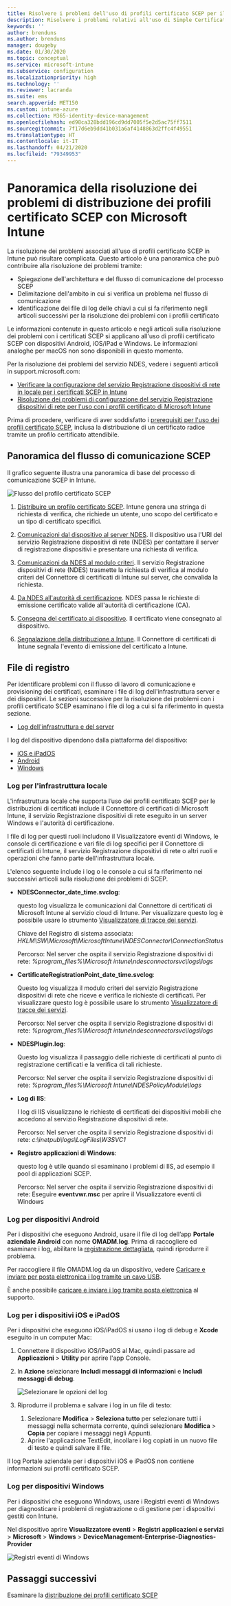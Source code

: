 ```yaml
---
title: Risolvere i problemi dell'uso di profili certificato SCEP per il provisioning di certificati con Microsoft Intune | Microsoft Docs
description: Risolvere i problemi relativi all'uso di Simple Certificate Enrollment Protocol (SCEP) nei dispositivi per richiedere certificati da usare con Intune, inclusi i problemi di comunicazione dai dispositivi al servizio Registrazione dispositivi di rete (NDES), da NDES alle autorità di certificazione e dal Connettore di certificati di Intune al servizio Intune.
keywords: ''
author: brenduns
ms.author: brenduns
manager: dougeby
ms.date: 01/30/2020
ms.topic: conceptual
ms.service: microsoft-intune
ms.subservice: configuration
ms.localizationpriority: high
ms.technology: ''
ms.reviewer: lacranda
ms.suite: ems
search.appverid: MET150
ms.custom: intune-azure
ms.collection: M365-identity-device-management
ms.openlocfilehash: ed98ca328bdd196cd9dd7005f5e2d5ac75ff7511
ms.sourcegitcommit: 7f17d6eb9dd41b031a6af4148863d2ffc4f49551
ms.translationtype: HT
ms.contentlocale: it-IT
ms.lasthandoff: 04/21/2020
ms.locfileid: "79349953"
---
```

# <a name="overview-for-troubleshooting-scep-certificate-profiles-with-microsoft-intune"></a>Panoramica della risoluzione dei problemi di distribuzione dei profili certificato SCEP con Microsoft Intune

La risoluzione dei problemi associati all'uso di profili certificato SCEP in Intune può risultare complicata. Questo articolo è una panoramica che può contribuire alla risoluzione dei problemi tramite:

- Spiegazione dell'architettura e del flusso di comunicazione del processo SCEP
- Delimitazione dell'ambito in cui si verifica un problema nel flusso di comunicazione
- Identificazione dei file di log delle chiavi a cui si fa riferimento negli articoli successivi per la risoluzione dei problemi con i profili certificato

Le informazioni contenute in questo articolo e negli articoli sulla risoluzione dei problemi con i certificati SCEP si applicano all'uso di profili certificato SCEP con dispositivi Android, iOS/iPad e Windows. Le informazioni analoghe per macOS non sono disponibili in questo momento.

Per la risoluzione dei problemi del servizio NDES, vedere i seguenti articoli in support.microsoft.com:

- [Verificare la configurazione del servizio Registrazione dispositivi di rete in locale per i certificati SCEP in Intune](https://support.microsoft.com/help/4490130/ndes-configuration-on-premises-for-scep-certificates-in-intune)
- [Risoluzione dei problemi di configurazione del servizio Registrazione dispositivi di rete per l'uso con i profili certificato di Microsoft Intune]( https://support.microsoft.com/help/4459540/troubleshoot-ndes-configuration-for-use-with-intune)

Prima di procedere, verificare di aver soddisfatto i [prerequisiti per l'uso dei profili certificato SCEP](certificates-scep-configure.md#prerequisites-for-using-scep-for-certificates), inclusa la distribuzione di un certificato radice tramite un profilo certificato attendibile.

## <a name="scep-communication-flow-overview"></a>Panoramica del flusso di comunicazione SCEP

Il grafico seguente illustra una panoramica di base del processo di comunicazione SCEP in Intune.

![Flusso del profilo certificato SCEP](../protect/media/troubleshoot-scep-certificate-profiles/scep-certificate-profile-flow.png)

1. [Distribuire un profilo certificato SCEP](troubleshoot-scep-certificate-profile-deployment.md). Intune genera una stringa di richiesta di verifica, che richiede un utente, uno scopo del certificato e un tipo di certificato specifici.

2. [Comunicazioni dal dispositivo al server NDES](troubleshoot-scep-certificate-device-to-ndes.md). Il dispositivo usa l'URI del servizio Registrazione dispositivi di rete (NDES) per contattare il server di registrazione dispositivi e presentare una richiesta di verifica.

3. [Comunicazioni da NDES al modulo criteri](troubleshoot-scep-certificate-ndes-policy-module.md). Il servizio Registrazione dispositivi di rete (NDES) trasmette la richiesta di verifica al modulo criteri del Connettore di certificati di Intune sul server, che convalida la richiesta.

4. [Da NDES all'autorità di certificazione](troubleshoot-scep-certificate-ndes-policy-module.md). NDES passa le richieste di emissione certificato valide all'autorità di certificazione (CA).

5. [Consegna del certificato ai dispositivo](troubleshoot-scep-certificate-delivery.md). Il certificato viene consegnato al dispositivo.

6. [Segnalazione della distribuzione a Intune](troubleshoot-scep-certificate-reporting.md). Il Connettore di certificati di Intune segnala l'evento di emissione del certificato a Intune.

## <a name="log-files"></a>File di registro

Per identificare problemi con il flusso di lavoro di comunicazione e provisioning dei certificati, esaminare i file di log dell'infrastruttura server e dei dispositivi. Le sezioni successive per la risoluzione dei problemi con i profili certificato SCEP esaminano i file di log a cui si fa riferimento in questa sezione.

- [Log dell'infrastruttura e del server](#logs-for-on-premises-infrastructure)

I log del dispositivo dipendono dalla piattaforma del dispositivo:  

- [iOS e iPadOS](#logs-for-ios-and-ipados-devices)
- [Android](#logs-for-android-devices)
- [Windows](#logs-for-windows-devices)

### <a name="logs-for-on-premises-infrastructure"></a>Log per l'infrastruttura locale
  
L'infrastruttura locale che supporta l’uso dei profili certificato SCEP per le distribuzioni di certificati include il Connettore di certificati di Microsoft Intune, il servizio Registrazione dispositivi di rete eseguito in un server Windows e l'autorità di certificazione.

I file di log per questi ruoli includono il Visualizzatore eventi di Windows, le console di certificazione e vari file di log specifici per il Connettore di certificati di Intune, il servizio Registrazione dispositivi di rete o altri ruoli e operazioni che fanno parte dell'infrastruttura locale.

L'elenco seguente include i log o le console a cui si fa riferimento nei successivi articoli sulla risoluzione dei problemi di SCEP. 

- **NDESConnector_date_time.svclog**:

  questo log visualizza le comunicazioni dal Connettore di certificati di Microsoft Intune al servizio cloud di Intune. Per visualizzare questo log è possibile usare lo strumento [Visualizzatore di tracce dei servizi](https://docs.microsoft.com/dotnet/framework/wcf/service-trace-viewer-tool-svctraceviewer-exe).

  Chiave del Registro di sistema associata: *HKLM\SW\Microsoft\MicrosoftIntune\NDESConnector\ConnectionStatus*

  Percorso: Nel server che ospita il servizio Registrazione dispositivi di rete: *%program_files%\Microsoft intune\ndesconnectorsvc\logs\logs*

- **CertificateRegistrationPoint_date_time.svclog**:

  Questo log visualizza il modulo criteri del servizio Registrazione dispositivi di rete che riceve e verifica le richieste di certificati. Per visualizzare questo log è possibile usare lo strumento [Visualizzatore di tracce dei servizi](https://docs.microsoft.com/dotnet/framework/wcf/service-trace-viewer-tool-svctraceviewer-exe).

  Percorso: Nel server che ospita il servizio Registrazione dispositivi di rete: *%program_files%\Microsoft intune\ndesconnectorsvc\logs\logs*

- **NDESPlugin.log**:

  Questo log visualizza il passaggio delle richieste di certificati al punto di registrazione certificati e la verifica di tali richieste.

  Percorso: Nel server che ospita il servizio Registrazione dispositivi di rete: *%program_files%\Microsoft Intune\NDESPolicyModule\logs*

- **Log di IIS**:

  I log di IIS visualizzano le richieste di certificati dei dispositivi mobili che accedono al servizio Registrazione dispositivi di rete.

  Percorso: Nel server che ospita il servizio Registrazione dispositivi di rete: *c:\inetpub\logs\LogFiles\W3SVC1*

- **Registro applicazioni di Windows**:

  questo log è utile quando si esaminano i problemi di IIS, ad esempio il pool di applicazioni SCEP.

  Percorso: Nel server che ospita il servizio Registrazione dispositivi di rete: Eseguire **eventvwr.msc** per aprire il Visualizzatore eventi di Windows




### <a name="logs-for-android-devices"></a>Log per dispositivi Android

Per i dispositivi che eseguono Android, usare il file di log dell’app **Portale aziendale Android** con nome **OMADM.log**. Prima di raccogliere ed esaminare i log, abilitare la [registrazione dettagliata](../user-help/use-verbose-logging-to-help-your-it-administrator-fix-device-issues-android.md), quindi riprodurre il problema.

Per raccogliere il file OMADM.log da un dispositivo, vedere [Caricare e inviare per posta elettronica i log tramite un cavo USB](../user-help/send-logs-to-your-it-admin-using-cable-android.md).

È anche possibile [caricare e inviare i log tramite posta elettronica](../user-help/send-logs-to-your-it-admin-by-email-android.md#upload-and-email-logs-from-microsoft-intune-app) al supporto.

### <a name="logs-for-ios-and-ipados-devices"></a>Log per i dispositivi iOS e iPadOS

Per i dispositivi che eseguono iOS/iPadOS si usano i log di debug e **Xcode** eseguito in un computer Mac:

1. Connettere il dispositivo iOS/iPadOS al Mac, quindi passare ad **Applicazioni** > **Utility** per aprire l'app Console. 

2. In **Azione** selezionare **Includi messaggi di informazioni** e **Includi messaggi di debug**.

   ![Selezionare le opzioni del log](../protect/media/troubleshoot-scep-certificate-profiles/message-options.png)

3. Riprodurre il problema e salvare i log in un file di testo:
   1. Selezionare **Modifica** > **Seleziona tutto** per selezionare tutti i messaggi nella schermata corrente, quindi selezionare **Modifica** > **Copia** per copiare i messaggi negli Appunti. 
   2. Aprire l'applicazione TextEdit, incollare i log copiati in un nuovo file di testo e quindi salvare il file.


Il log Portale aziendale per i dispositivi iOS e iPadOS non contiene informazioni sui profili certificato SCEP.

### <a name="logs-for-windows-devices"></a>Log per dispositivi Windows

Per i dispositivi che eseguono Windows, usare i Registri eventi di Windows per diagnosticare i problemi di registrazione o di gestione per i dispositivi gestiti con Intune.

Nel dispositivo aprire **Visualizzatore eventi** > **Registri applicazioni e servizi** > **Microsoft** > **Windows** > **DeviceManagement-Enterprise-Diagnostics-Provider**

![Registri eventi di Windows](../protect/media/troubleshoot-scep-certificate-profiles/windows-event-log.png)

## <a name="next-steps"></a>Passaggi successivi

Esaminare la [distribuzione dei profili certificato SCEP](troubleshoot-scep-certificate-profile-deployment.md) 
